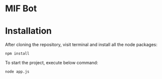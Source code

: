 # MIF Bot

# Installation

After cloning the repository, visit terminal and install all the node packages:
```
npm install
```

To start the project, execute below command:
```
node app.js
```
